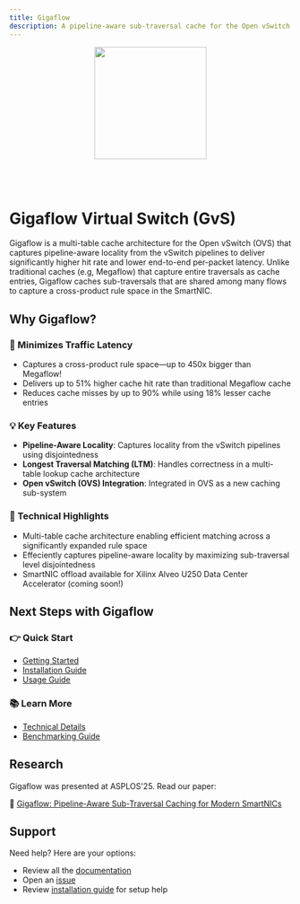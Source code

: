 ```yaml
---
title: Gigaflow
description: A pipeline-aware sub-traversal cache for the Open vSwitch
---
```


<div style="text-align: center; padding: 0px 0px 50px 0px;">
  <img src="assets/gf-icon-transparent-small.png" style="width: 200px;"/>
</div>

# Gigaflow Virtual Switch (GvS)
Gigaflow is a multi-table cache architecture for the Open vSwitch (OVS) that captures pipeline-aware locality from the vSwitch pipelines to deliver significantly higher hit rate and lower end-to-end per-packet latency.
Unlike traditional caches (e.g, Megaflow) that capture entire traversals as cache entries, Gigaflow caches sub-traversals that are shared among many flows to capture a cross-product rule space in the SmartNIC.

## Why Gigaflow?

### 🚀 Minimizes Traffic Latency

* Captures a cross-product rule space—up to 450x bigger than Megaflow!
* Delivers up to 51% higher cache hit rate than traditional Megaflow cache
* Reduces cache misses by up to 90% while using 18% lesser cache entries

### 💡 Key Features

* **Pipeline-Aware Locality**: Captures locality from the vSwitch pipelines using disjointedness
* **Longest Traversal Matching (LTM)**: Handles correctness in a multi-table lookup cache architecture 
* **Open vSwitch (OVS) Integration**: Integrated in OVS as a new caching sub-system

### 🔧 Technical Highlights

* Multi-table cache architecture enabling efficient matching across a significantly expanded rule space
* Effeciently captures pipeline-aware locality by maximizing sub-traversal level disjointedness
* SmartNIC offload available for Xilinx Alveo U250 Data Center Accelerator (coming soon!)

## Next Steps with Gigaflow

### 👉 Quick Start

* [Getting Started](getting-started.md)
* [Installation Guide](installation.md)
* [Usage Guide](usage.md)

### 📚 Learn More

* [Technical Details](technical-details.md)
* [Benchmarking Guide](benchmarks.md)

## Research

Gigaflow was presented at ASPLOS'25. Read our paper:

📄 [Gigaflow: Pipeline-Aware Sub-Traversal Caching for Modern SmartNICs](https://dl.acm.org/doi/10.1145/3676641.3716000)

## Support

Need help? Here are your options:

* Review all the [documentation](https://gigaflow-vswitch.github.io/)
* Open an [issue](https://github.com/gigaflow-vswitch/gigaflow-orchestrator/issues)
* Review [installation guide](installation.md) for setup help